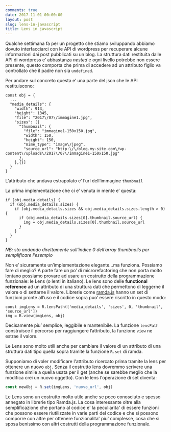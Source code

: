 ```yaml
---
comments: true
date: 2017-11-01 00:00:00
layout: post
slug: lens-in-javascript
title: Lens in javascript
---
```


Qualche settimana fa per un progetto che stiamo sviluppando abbiamo dovuto interfacciarci con le API di wordpress per recuperare alcune informazioni dai post pubblicati su un blog.
La struttura dati restituita dalle API di wordpress e’ abbastanza _nested_ e ogni livello potrebbe non essere presente, questo comporta che prima di accedere ad un attributo figlio va controllato che il padre non sia `undefined`.

Per andare sul concreto questa e’ una parte del json che le API restituiscono:
```
const obj = {
  ...
  "media_details": {
    "width": 913,
    "height": 1345,
    "file": "2017\/07\/immagine1.jpg",
    "sizes": [{
      "thumbnail": {
        "file": "immagine1-150x150.jpg",
        "width": 150,
        "height": 150,
        "mime_type": "image\/jpeg",
        "source_url": "http:\/\/blog.my-site.com\/wp-content\/uploads\/2017\/07\/immagine1-150x150.jpg"
      },
    },{}]
  }
}
```

L’attributo che andava estrapolato e’ l’url dell’immagine `thumbnail`

La prima implementazione che ci e’ venuta in mente e’ questa:
```
if (obj.media_details) {
  if (obj.media_details.sizes) {
    if (obj.media_details.sizes && obj.media_details.sizes.length > 0){
      if (obj.media_details.sizes[0].thumbnail.source_url) {
        img = obj.media_details.sizes[0].thumbnail.source_url
      }
    }
  }
}
```

_NB: sto andando direttamente sull’indice 0 dell’array thumbnails per semplificare l’esempio_

Non e’ sicuramente un’implementazione elegante...ma funziona.
Possiamo fare di meglio?
A parte fare un po’ di microrefactoring che non porta molto lontano possiamo provare ad usare un costrutto della programmazione funzionale: le Lens (o lenti in italiano).
Le lens sono delle **functional reference** ad un attributo di una struttura dati che permettono di leggerne il valore o di settarne il valore. 
Librerie come [ramda.js](http://ramdajs.com) hanno un set di funzioni pronte all’uso e il codice sopra puo’ essere riscritto in questo modo:

```
const imgLens = R.lensPath(['media_details', 'sizes', 0, 'thumbnail', 'source_url'])
img = R.view(imgLens, obj)
```

Decisamente piu’ semplice, leggibile e mantenibile. La funzione `lensPath` construisce il percorso per raggiungere l’attributo, la funzione `view` ne estrae il valore.

Le Lens sono molto utili anche per cambiare il valore di un attributo di una struttura dati tipo quella sopra tramite la funzione `R.set` di ramda.

Supponiamo di voler modificare l'attributo ricercato prima tramite la lens per ottenere un nuovo `obj`. Senza il costrutto lens dovremmo scrivere una funzione simile a quella usata per il get (anche se sarebbe meglio che la modifica crei un nuovo oggetto).
Con le lens l'operazione di set diventa:

```javascript
const newObj = R.set(imgLens, 'nuovo_url', obj)
```

Le Lens sono un costrutto molto utile anche se poco conosciuto e spesso annegato in librerie tipo Ramda.js. La cosa interessante oltre alla semplificazione che portano al codice e' la peculiarita' di essere funzioni che possono essere riutilizzate in varie parti del codice e che si possono comporre con altre per ottenere funzionalita' piu' complesse, cosa che si sposa benissimo con altri costrutti della programmazione funzionale.




